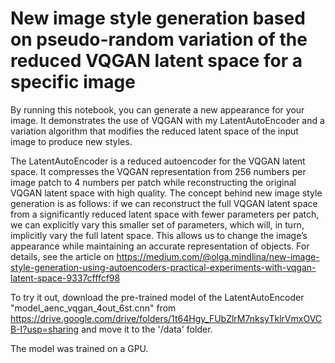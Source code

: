 # New image style generation based on pseudo-random variation of the reduced VQGAN latent space for a specific image

By running this notebook, you can generate a new appearance for your image. It demonstrates the use of VQGAN with my LatentAutoEncoder and a variation algorithm that 
modifies the reduced latent space of the input image to produce new styles.

The LatentAutoEncoder is a reduced autoencoder for the VQGAN latent space. It compresses the VQGAN representation from 256 
numbers per image patch to 4 numbers per patch while reconstructing the original VQGAN latent space with high quality.
The concept behind new image style generation is as follows: if we can reconstruct the full VQGAN latent space from a 
significantly reduced latent space with fewer parameters per patch, we can explicitly vary this smaller set of parameters, 
which will, in turn, implicitly vary the full latent space. This allows us to change the image’s appearance while 
maintaining an accurate representation of objects. For details, see the article on https://medium.com/@olga.mindlina/new-image-style-generation-using-autoencoders-practical-experiments-with-vqgan-latent-space-9337cfffcf98

To try it out, download the pre-trained model of the LatentAutoEncoder "model_aenc_vqgan_4out_6st.cnn" 
from https://drive.google.com/drive/folders/1t64Hgy_FUbZlrM7nksyTklrVmxOVCB-I?usp=sharing and move it to the '/data' folder.

The model was trained on a GPU.
